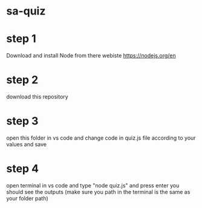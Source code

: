 # sa-quiz
# step 1
Download and install Node from there webiste https://nodejs.org/en
# step 2
download this repository
# step 3
open this folder in vs code and change code in quiz.js file according to your values and save
# step 4
open terminal in vs code and type "node quiz.js" and press enter you should see the outputs (make sure you path in the terminal is the same as your folder path)
